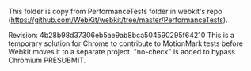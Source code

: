 This folder is copy from PerformanceTests folder in webkit's repo
(https://github.com/WebKit/webkit/tree/master/PerformanceTests).

Revision: 4b28b98d37306eb5ae9ab8bca504590295f64210
This is a temporary solution for Chrome to contribute to MotionMark tests
before Webkit moves it to a separate project. "no-check" is added to bypass
Chromium PRESUBMIT.
